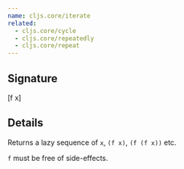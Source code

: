 ```yaml
---
name: cljs.core/iterate
related:
  - cljs.core/cycle
  - cljs.core/repeatedly
  - cljs.core/repeat
---
```


## Signature
[f x]


## Details

Returns a lazy sequence of `x`, `(f x)`, `(f (f x))` etc.

`f` must be free of side-effects.
